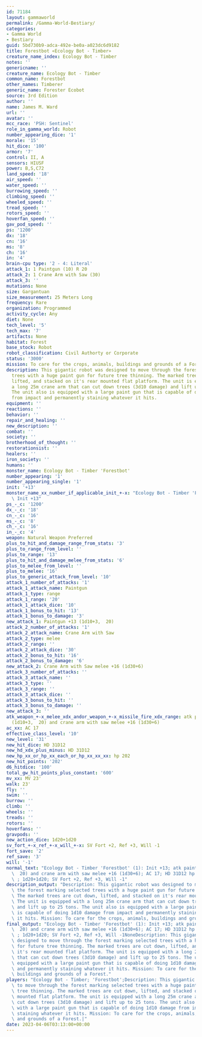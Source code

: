 ```yaml
---
id: 71184
layout: gammaworld
permalink: /Gamma-World-Bestiary/
categories:
- Gamma World
- Bestiary
guid: 5bd730b9-adca-492e-be0a-a023dc6d9182
title: Forestbot «Ecology Bot - Timber»
creature_name_index: Ecology Bot - Timber
notes: ''
genericname: ''
creature_name: Ecology Bot - Timber
common_name: Forestbot
other_names: Timberer
generic_name: Forester Ecobot
source: 3rd Edition
author: ''
name: James M. Ward
url: ''
avatar: ''
mcc_race: 'PSH: Sentinel'
role_in_gamma_world: Robot
number_appearing_dice: '1'
morale: '15'
hit_dice: '100'
armor: '7'
control: II, A
sensors: HIUSF
power: B,S,C72
land_speed: '18'
air_speed: ''
water_speed: ''
burrowing_speed: ''
climbing_speed: ''
wheeled_speed: ''
tread_speed: ''
rotors_speed: ''
hoverfan_speed: ''
gav_pod_speed: ''
ps: '1200'
dx: '18'
cn: '16'
ms: '8'
ch: '16'
in: '4'
brain-cpu type: '2 - 4: Literal'
attack_1: 1 Paintgun (10) R 20
attack_2: 1 Crane Arm with Saw (30)
attack_3: ''
mutations: None
size: Gargantuan
size_measurement: 25 Meters Long
frequency: Rare
organization: Programmed
activity_cycle: Any
diet: None
tech_level: '5'
tech_max: '7'
artifacts: None
habitat: Forest
base_stock: Robot
robot_classification: Civil Authorty or Corporate
status: '3000'
mission: To care for the crops, animals, buildings and grounds of a Forest.
description: This gigantic robot was designed to move through the forest marking selected
  trees with a huge paint gun for future tree thinning. The marked trees are cut down,
  lifted, and stacked on it's rear mounted flat platform. The unit is equipped with
  a long 25m crane arm that can cut down trees (3d10 damage) and lift up to 25 tons.
  The unit also is equipped with a large paint gun that is capable of doing 1d10 damage
  from impact and permanently staining whatever it hits.
equipment: ''
reactions: ''
behavior: ''
repair_and_healing: ''
new_description: ''
combat: ''
society: ''
brotherhood_of_thought: ''
restorationsist: ''
healers: ''
iron_society: ''
humans: ''
monster_name: Ecology Bot - Timber 'Forestbot'
number_appearing: '1'
number_appearing_single: '1'
init: '+13'
monster_name_xx_number_if_applicable_init_+-x: "Ecology Bot - Timber 'Forestbot' (1):\
  \ Init +13"
ps_-_c: '1200'
dx_-_c: '18'
cn_-_c: '16'
ms_-_c: '8'
ch_-_c: '16'
in_-_c: '4'
weapon: Natural Weapon Preferred
plus_to_hit_and_damage_range_from_stats: '3'
plus_to_range_from_level: ''
plus_to_range: '13'
plus_to_hit_and_damage_melee_from_stats: '6'
plus_to_melee_from_level: ''
plus_to_melee: '16'
plus_to_generic_attack_from_level: '10'
attack_1_number_of_attacks: '1'
attack_1_attack_name: Paintgun
attack_1_type: range
attack_1_range: '20'
attack_1_attack_dice: '10'
attack_1_bonus_to_hit: '13'
attack_1_bonus_to_damage: '3'
new_attack_1: Paintgun +13 (1d10+3,  20)
attack_2_number_of_attacks: '1'
attack_2_attack_name: Crane Arm with Saw
attack_2_type: melee
attack_2_range: ''
attack_2_attack_dice: '30'
attack_2_bonus_to_hit: '16'
attack_2_bonus_to_damage: '6'
new_attack_2: Crane Arm with Saw melee +16 (1d30+6)
attack_3_number_of_attacks: ''
attack_3_attack_name: ''
attack_3_type: ''
attack_3_range: ''
attack_3_attack_dice: ''
attack_3_bonus_to_hit: ''
attack_3_bonus_to_damage: ''
new_attack_3: ''
atk_weapon_+-x_melee_xdx_andor_weapon_+-x_missile_fire_xdx_range: atk paintgun +13
  (1d10+3,  20) and crane arm with saw melee +16 (1d30+6)
ac_xx: AC 17
effective_class_level: '10'
new_level: '31'
new_hit_dice: HD 31D12
new_hd_xdx_plus_minus: HD 31D12
new_hp_xx_or_hp_xx_each_or_hp_xx_xx_xx: hp 202
new_hit_points: '202'
d6_hitdice: '100'
total_gw_hit_points_plus_constant: '600'
mv_xx: MV 23'
walk: 23'
fly: ''
swim: ''
burrow: ''
climb: ''
wheels: ''
treads: ''
rotors: ''
hoverfans: ''
gravpods: ''
new_action_dice: 1d20+1d20
sv_fort_+-x_ref_+-x_will_+-x: SV Fort +2, Ref +3, Will -1
fort_save: '2'
ref_save: '3'
will: '-1'
normal_text: "Ecology Bot - Timber 'Forestbot' (1): Init +13; atk paintgun +13 (1d10+3,\
  \  20) and crane arm with saw melee +16 (1d30+6); AC 17; HD 31D12 hp 202; MV 23'\
  \ ; 1d20+1d20; SV Fort +2, Ref +3, Will -1"
description_output: "Description: This gigantic robot was designed to move through\
  \ the forest marking selected trees with a huge paint gun for future tree thinning.\
  \ The marked trees are cut down, lifted, and stacked on it's rear mounted flat platform.\
  \ The unit is equipped with a long 25m crane arm that can cut down trees (3d10 damage)\
  \ and lift up to 25 tons. The unit also is equipped with a large paint gun that\
  \ is capable of doing 1d10 damage from impact and permanently staining whatever\
  \ it hits. Mission: To care for the crops, animals, buildings and grounds of a Forest."
final_output: "Ecology Bot - Timber 'Forestbot' (1): Init +13; atk paintgun +13 (1d10+3,\
  \  20) and crane arm with saw melee +16 (1d30+6); AC 17; HD 31D12 hp 202; MV 23'\
  \ ; 1d20+1d20; SV Fort +2, Ref +3, Will -1NoneDescription: This gigantic robot was\
  \ designed to move through the forest marking selected trees with a huge paint gun\
  \ for future tree thinning. The marked trees are cut down, lifted, and stacked on\
  \ it's rear mounted flat platform. The unit is equipped with a long 25m crane arm\
  \ that can cut down trees (3d10 damage) and lift up to 25 tons. The unit also is\
  \ equipped with a large paint gun that is capable of doing 1d10 damage from impact\
  \ and permanently staining whatever it hits. Mission: To care for the crops, animals,\
  \ buildings and grounds of a Forest."
players: "Ecology Bot - Timber; 'Forestbot';Description: This gigantic robot was designed\
  \ to move through the forest marking selected trees with a huge paint gun for future\
  \ tree thinning. The marked trees are cut down, lifted, and stacked on it's rear\
  \ mounted flat platform. The unit is equipped with a long 25m crane arm that can\
  \ cut down trees (3d10 damage) and lift up to 25 tons. The unit also is equipped\
  \ with a large paint gun that is capable of doing 1d10 damage from impact and permanently\
  \ staining whatever it hits. Mission: To care for the crops, animals, buildings\
  \ and grounds of a Forest.|"
date: 2023-04-06T03:13:00+00:00
---
```

</br>